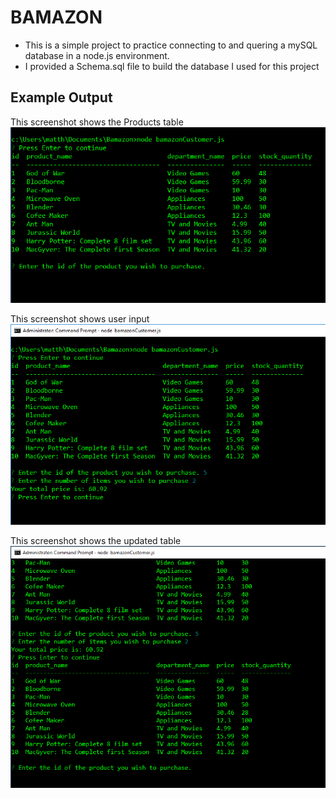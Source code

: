 # BAMAZON

* This is a simple project to practice connecting to and quering a mySQL database in a node.js environment. 
* I provided a Schema.sql file to build the database I used for this project

## Example Output

This screenshot shows the Products table
![Image of Products table](https://github.com/MattsPoche/Bamazon/blob/master/screenshots/ProductsTable.PNG)

This screenshot shows user input
![Image of User Input](https://github.com/MattsPoche/Bamazon/blob/master/screenshots/Userinput.PNG)

This screenshot shows the updated table
![Image of Updated Table](https://github.com/MattsPoche/Bamazon/blob/master/screenshots/Tableupdated.PNG)
